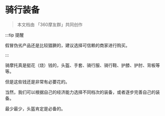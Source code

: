 # 骑行装备

> 本文档由 「360摩友群」共同创作

:::tip 提醒

假冒伪劣产品还是比较猖獗的，建议选择可信赖的商家进行购买。

:::

骑摩托真是挺花（烧）钱的，头盔、手套、骑行服、骑行鞋、护膝、护肘、背板等等。

但是这些钱还是非常有必要花的。

当然，我们可以根据自己的经济能力选择不同档次的装备，或者逐步完善自己的装备。

最少最少，头盔肯定是必备的。